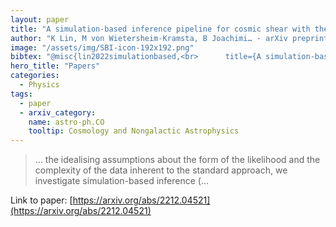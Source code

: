 ```yaml
---
layout: paper
title: "A simulation-based inference pipeline for cosmic shear with the Kilo-Degree Survey"
author: "K Lin, M von Wietersheim-Kramsta, B Joachimi… - arXiv preprint arXiv …, 2022 - arxiv.org"
image: "/assets/img/SBI-icon-192x192.png"
bibtex: "@misc{lin2022simulationbased,<br>      title={A simulation-based inference pipeline for cosmic shear with the Kilo-Degree Survey}, <br>      author={Kiyam Lin and Maximilian von Wietersheim-Kramsta and Benjamin Joachimi and Stephen Feeney},<br>      year={2022},<br>      eprint={2212.04521},<br>      archivePrefix={arXiv},<br>      primaryClass={astro-ph.CO}<br>}"
hero_title: "Papers"
categories:
  - Physics
tags:
  - paper
  - arxiv_category:
    name: astro-ph.CO
    tooltip: Cosmology and Nongalactic Astrophysics
---
```

>… the idealising assumptions about the form of the likelihood and the complexity of the data inherent to the standard approach, we investigate simulation-based inference (…

Link to paper: [https://arxiv.org/abs/2212.04521](https://arxiv.org/abs/2212.04521)


